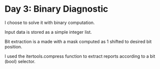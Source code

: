 # Day 3: Binary Diagnostic

I choose to solve it with binary computation.

Input data is stored as a simple integer list.

Bit extraction is a made with a mask computed as 1 shifted to desired bit position.

I used the itertools.compress function to extract reports according
to a bit (bool) selector.
